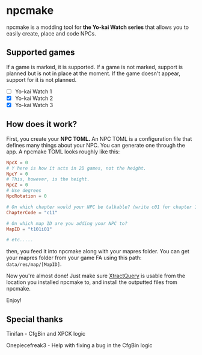 # npcmake
npcmake is a modding tool for **the Yo-kai Watch series** that allows you to easily create, place and code NPCs.

## Supported games
If a game is marked, it is supported. If a game is not marked, support is planned but is not in place at the moment. If the game doesn't appear, support for it is not planned.

- [ ] Yo-kai Watch 1
- [x] Yo-kai Watch 2 
- [x] Yo-kai Watch 3

## How does it work?
First, you create your **NPC TOML.** An NPC TOML is a configuration file that defines many things about your NPC. You can generate one through the app. A npcmake TOML looks roughly like this:

```toml
NpcX = 0
# Y here is how it acts in 2D games, not the height.
NpcY = 0
# This, however, is the height.
NpcZ = 0
# Use degrees
NpcRotation = 0

# On which chapter would your NPC be talkable? (write c01 for chapter 1, c02 for chapter 2, etc. C11 is post game)
ChapterCode = "c11"

# On which map ID are you adding your NPC to?
MapID = "t101i01"

# etc.....
```
then, you feed it into npcmake along with your mapres folder. You can get your mapres folder from your game FA using this path:
`data/res/map/[MapID]`.

Now you're almost done! Just make sure [XtractQuery](https://github.com/onepiecefreak3/XtractQuery) is usable from the location you installed npcmake to, and install the outputted files from npcmake.

Enjoy!

## Special thanks
Tinifan - CfgBin and XPCK logic

Onepiecefreak3 - Help with fixing a bug in the CfgBin logic
